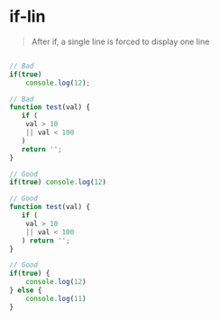 # if-lin

> After if, a single line is forced to display one line

```js

// Bad
if(true) 
    console.log(12);

// Bad
function test(val) {
   if (
    val > 10 
    || val < 100
   )
   return '';
}
```

```js
// Good
if(true) console.log(12)

// Good
function test(val) {
   if (
    val > 10 
    || val < 100
   ) return '';
}

// Good
if(true) {
    console.log(12)
} else {
    console.log(11)
}
```
